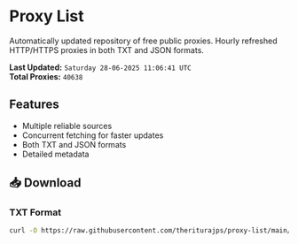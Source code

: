 # Proxy List

Automatically updated repository of free public proxies. Hourly refreshed HTTP/HTTPS proxies in both TXT and JSON formats.

**Last Updated:** `Saturday 28-06-2025 11:06:41 UTC`  
**Total Proxies:** `40638`

## Features
- Multiple reliable sources
- Concurrent fetching for faster updates
- Both TXT and JSON formats
- Detailed metadata

## 📥 Download

### TXT Format
```bash
curl -O https://raw.githubusercontent.com/theriturajps/proxy-list/main/proxies.txt